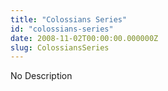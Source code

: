 ```yaml
---
title: "Colossians Series"
id: "colossians-series"
date: 2008-11-02T00:00:00.000000Z
slug: ColossiansSeries
---
```


No Description
